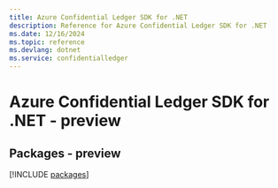```yaml
---
title: Azure Confidential Ledger SDK for .NET
description: Reference for Azure Confidential Ledger SDK for .NET
ms.date: 12/16/2024
ms.topic: reference
ms.devlang: dotnet
ms.service: confidentialledger
---
```

# Azure Confidential Ledger SDK for .NET - preview
## Packages - preview
[!INCLUDE [packages](confidential-ledger-index.md)]